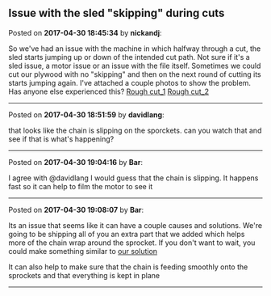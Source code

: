 ## Issue with the sled "skipping" during cuts
Posted on **2017-04-30 18:45:34** by **nickandj**:

So we've had an issue with the machine in which halfway through a cut, the sled starts jumping up or down of the intended cut path.  Not sure if it's a sled issue, a motor issue or an issue with the file itself.  Sometimes we could cut our plywood with no "skipping" and then on the next round of cutting its starts jumping again.  I've attached a couple photos to show the problem.  Has anyone else experienced this? 
[Rough cut_1](//muut.com/u/maslowcnc/s1/:maslowcnc:dGSh:roughcut_1.jpg.jpg) [Rough cut_2](//muut.com/u/maslowcnc/s2/:maslowcnc:qIk0:roughcut_2.jpg.jpg)

---

Posted on **2017-04-30 18:51:59** by **davidlang**:

that looks like the chain is slipping on the sporckets. can you watch that and see if that is what's happening?

---

Posted on **2017-04-30 19:04:16** by **Bar**:

I agree with @davidlang I would guess that the chain is slipping. It happens fast so it can help to film the motor to see it

---

Posted on **2017-04-30 19:08:07** by **Bar**:

Its an issue that seems like it can have a couple causes and solutions. We're going to be shipping all of you an extra part that we added which helps more of the chain wrap around the sprocket. If you don't want to wait, you could make something similar to [our solution](//muut.com/u/maslowcnc/s3/:maslowcnc:7mKk:screenshot_20170430190524.png.jpg) 

It can also help to make sure that the chain is feeding smoothly onto the sprockets and that everything is kept in plane

---

